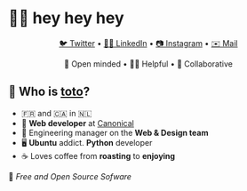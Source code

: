 # 🙋‍♂️ hey hey hey

<p align="center">
 <a href="https://twitter.com/totostache">🐦 Twitter</a> •
 <a href="https://www.linkedin.com/in/tbille">👨‍💼 LinkedIn</a> •
 <a href="https://instagram.com/totostache/">📷 Instagram</a> •
 <a href="mailto:toto@bille.dev">✉️ Mail</a>
</p>
<p align="center">
  📖 Open minded • 👨‍🏫 Helpful • 👥 Collaborative
</p>

## 🧔 Who is [toto](https://toto.space/)?
- 🇫🇷 and 🇨🇦 in 🇳🇱
- 🏢 **Web developer** at [Canonical](https://github.com/canonical)
- 🐧 Engineering manager on the **Web & Design team**
- 🖥️ **Ubuntu** addict. **Python** developer
- ☕ Loves coffee from **roasting** to **enjoying**

💓 _Free and Open Source Sofware_
